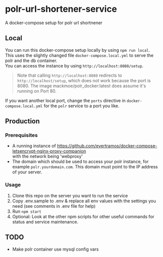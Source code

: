 # polr-url-shortener-service
A docker-compose setup for polr url shortnener

## Local 

You can run this docker-compose setup locally by using `npm run local`.   
This uses the slightly changed file `docker-compose.local.yml` to serve the polr and the db container.  
You can access the instance by using `http://localhost:8080/setup`.   
> Note that calling `http://localhost:8080` redirects to `http://localhost/setup`, 
> which does not work because the port is 8080. 
> The image mackmoe/polr_docker:latest does assume it's running on Port 80.

If you want another local port, change the `ports` directive in `docker-compose.local.yml` 
for the `polr` service to a port you like.

## Production
### Prerequisites

- A running instance of https://github.com/evertramos/docker-compose-letsencrypt-nginx-proxy-companion  
  with the network being 'webproxy'
- The domain which should be used to access your polr instance, for example `polr.yourdomain.com`. 
  This domain must point to the IP address of your server. 

### Usage

1. Clone this repo on the server you want to run the service 
2. Copy .env.sample to .env & replace all env values with the settings you need (see comments in .env file for help)
3. Run `npm start`
4. Optional: Look at the other npm scripts for other useful commands for status and service maintenance.

## TODO

- Make polr container use mysql config vars 